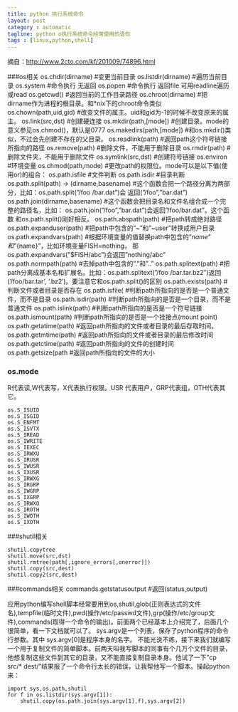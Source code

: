 ```yaml
---
title: python 执行系统命令
layout: post
category : automatic
tagline: python o执行系统命令经常使用的语句
tags : [linux,python,shell]
---
```


摘自：http://www.2cto.com/kf/201009/74896.html

###os相关 
	os.chdir(dirname)                             #变更当前目录
	os.listdir(dirname)                           #遍历当前目录
	os.system                                     #命令执行 无返回
	os.popen                                      #命令执行 返回file 可用readline遍历或read
	os.getcwd()                                   #返回当前的工作目录路径
    os.chroot(dirname)                            #把dirname作为进程的根目录。和*nix下的chroot命令类似    
	os.chown(path,uid,gid)                        #改变文件的属主。uid和gid为-1的时候不改变原来的属主。
	os.link(src,dst)                              #创建硬连接
	os.mkdir(path,[mode])                         #创建目录。mode的意义参见os.chmod()，默认是0777
	os.makedirs(path,[mode])                      #和os.mkdir()类似，不过会先创建不存在的父目录。
    os.readlink(path)                             #返回path这个符号链接所指向的路径
    os.remove(path)                               #删除文件，不能用于删除目录
    os.rmdir(path)                                #删除文件夹，不能用于删除文件
    os.symlink(src,dst)                           #创建符号链接
    os.environ                                    #环境变量
	os.chmod(path,mode)                           #更改path的权限位。mode可以是以下值(使用or)的组合：
	os.path.isfile                                #文件判断
	os.path.isdir                                 #目录判断
	os.path.split(path) -> (dirname,basename)     #这个函数会把一个路径分离为两部分，比如：os.path.split(”/foo /bar.dat”)会
	                                               返回(”/foo”,”bar.dat”)
	os.path.join(dirname,basename)                #这个函数会把目录名和文件名组合成一个完整的路径名，比如：
	                                               os.path.join(”/foo”,”bar.dat”)会返回”/foo/bar.dat”。这个函数
	                                               和os.path.split()刚好相反。
	os.path.abspath(path)                         #把path转成绝对路径
	os.path.expanduser(path)                      #把path中包含的”~”和”~user”转换成用户目录
	os.path.expandvars(path)                      #根据环境变量的值替换path中包含的”$name”和”${name}”，比如环境变量FISH=nothing，
	                                               那os.path.expandvars(”$FISH/abc”)会返回”nothing/abc”
	os.path.normpath(path)                        #去掉path中包含的”.”和”..”
	os.path.splitext(path)                        #把path分离成基本名和扩展名。比如：os.path.splitext(”/foo /bar.tar.bz2″)返回
	                                                (’/foo/bar.tar’, ‘.bz2′)。要注意它和os.path.split()的区别
	os.path.exists(path)                          #判断文件或者目录是否存在
	os.path.isfile(                               #判断path所指向的是否是一个普通文件，而不是目录
	os.path.isdir(path)	                          #判断path所指向的是否是一个目录，而不是普通文件
	os.path.islink(path)                          #判断path所指向的是否是一个符号链接
	os.path.ismount(path)                         #判断path所指向的是否是一个挂接点(mount point)
	os.path.getatime(path)                        #返回path所指向的文件或者目录的最后存取时间。
	os.path.getmtime(path)                        #返回path所指向的文件或者目录的最后修改时间
	os.path.getctime(path)                        #返回path所指向的文件的创建时间
	os.path.getsize(path                          #返回path所指向的文件的大小

### os.mode
R代表读,W代表写，X代表执行权限。USR 代表用户，GRP代表组，OTH代表其它。

	os.S_ISUID
	os.S_ISGID
	os.S_ENFMT
	os.S_ISVTX
	os.S_IREAD
	os.S_IWRITE
	os.S_IEXEC
	os.S_IRWXU
	os.S_IRUSR
	os.S_IWUSR
	os.S_IXUSR
	os.S_IRWXG
	os.S_IRGRP
	os.S_IWGRP
	os.S_IXGRP
	os.S_IRWXO
	os.S_IROTH
	os.S_IWOTH
	os.S_IXOTH



###shutil相关

	shutil.copytree
	shutil.move(src,dst)
	shutil.rmtree(path[,ignore_errors[,onerror]])
	shutil.copy(src,dest)
	shutil.copy2(src,dest)

###commands相关
	commands.getstatusoutput  #返回(status,output)

应用python编写shell脚本经常要用到os,shutil,glob(正则表达式的文件名),tempfile(临时文件),pwd(操作/etc/passwd文件),grp(操作/etc/group文件),commands(取得一个命令的输出)。前面两个已经基本上介绍完了，后面几个很简单，看一下文档就可以了。
sys.argv是一个列表，保存了python程序的命令行参数。其中 sys.argv[0]是程序本身的名字。
不能光说不练，接下来我们就编写一个用于复制文件的简单脚本。前两天叫我写脚本的同事有个几万个文件的目录，他想复制这些文件到其它的目录，又不能直接复制目录本身。他试了一下”cp src/* dest/”结果报了一个命令行太长的错误，让我帮他写一个脚本。操起python来：

	import sys,os.path,shutil
	for f in os.listdir(sys.argv[1]):
		shutil.copy(os.path.join(sys.argv[1],f),sys.argv[2])


